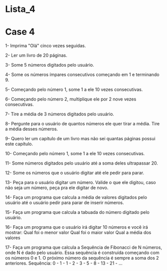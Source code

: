# Lista_4
# Case 4

1- Imprima "Olá" cinco vezes seguidas.

2- Ler um livro de 20 páginas.

3- Some 5 números digitados pelo usuário.

4- Some os números ímpares consecutivos começando em 1 e terminando 9.

5- Começando pelo número 1, some 1 a ele 10 vezes consecutivas.

6- Começando pelo número 2, multiplique ele por 2 nove vezes consecutivas.

7- Tire a média de 3 números digitados pelo usuário.

8- Pergunte para o usuário de quantos números ele quer tirar a média. Tire a média desses números.

9- Quero ler um capítulo de um livro mas não sei quantas páginas possui este capítulo.

10- Começando pelo número 1, some 1 a ele 10 vezes consecutivas.

11- Some números digitados pelo usuário até a soma deles ultrapassar 20.

12- Some os números que o usuário digitar até ele pedir para parar.

13- Peça para o usuário digitar um número. Valide o que ele digitou, caso não seja um número, peça pra ele digitar de novo.

14- Faça um programa que calcula a média de valores digitados pelo usuário até o usuário pedir para parar de inserir números.

15- Faça um programa que calcula a tabuada do número digitado pelo usuário.

16- Faça um programa que o usuário irá digitar 10 números e você irá mostrar:
      Qual foi o menor valor
      Qual foi o maior valor
      Qual a média dos valores

17- Faça um programa que calcula a Sequência de Fibonacci de N números, onde N é dado pelo usuário.
    Essa sequência é construída começando com os números 0 e 1. O próximo número da sequência é sempre a soma dos 2 anteriores.
    Sequência: 0 - 1 - 1 - 2 - 3 - 5 - 8 - 13 - 21 - ...
